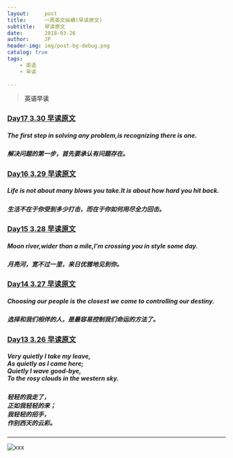 ```yaml
---
layout:     post
title:      一周英文纵横(早读原文)
subtitle:   早读原文
date:       2018-03-26
author:     JP
header-img: img/post-bg-debug.png
catalog: true
tags:
    - 英语
    - 早读
    
---
```


>  **英语早读** 

### [Day17 3.30 早读原文](http://mp.weixin.qq.com/s/3eLkbdTE9NEt6C19obsVXQ)

##### The first step in solving any problem,is recognizing there is one.
##### 解决问题的第一步，首先要承认有问题存在。

### [Day16 3.29 早读原文](http://mp.weixin.qq.com/s/DXNQb1fLyM1Sd63R7PfJ-w)

##### Life is not about many blows you take.It is about how hard you hit back.<br>
##### 生活不在于你受到多少打击，而在于你如何用尽全力回击。

### [Day15 3.28 早读原文](http://mp.weixin.qq.com/s/ZM6lrtOK3H4VWxfz0_JXDA)

##### Moon river,wider than a mile,I'm crossing you in style some day.
##### 月亮河，宽不过一里，来日优雅地见到你。

### [Day14 3.27 早读原文](http://mp.weixin.qq.com/s/ZM6lrtOK3H4VWxfz0_JXDA)

##### Choosing our people is the closest we come to controlling our destiny. 
##### 选择和我们相伴的人，是最容易控制我们命运的方法了。

### [Day13 3.26 早读原文](http://mp.weixin.qq.com/s/H9AU4lNDxr3m4gkzBGHRTw)

##### Very quietly I take my leave,<br> As quietly as I came here;<br> Quietly I wave good-bye,<br> To the rosy clouds in the western sky.<br>
##### 轻轻的我走了，<br>正如我轻轻的来；<br>我轻轻的招手，<br>作别西天的云彩。


---



![xxx](http://img07.tooopen.com/images/20170316/tooopen_sy_201956178977.jpg)